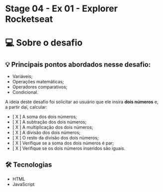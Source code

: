 # Stage 04 - Ex 01 - Explorer Rocketseat

# 💻 Sobre o desafio

## 💡 Principais pontos abordados nesse desafio:

- Variáveis;
- Operações matemáticas;
- Operadores comparativos;
- Condicional.


A ideia deste desafio foi solicitar ao usuário que ele insira **dois números** e, a partir daí, calcular:

- [ X ]  A soma dos dois números;
- [ X ]  A subtração dos dois números;
- [ X ]  A multiplicação dos dois números;
- [ X ]  A divisão dos dois números;
- [ X ]  O resto da divisão dos dois números;
- [ X ]  Verifique se a soma dos dois números é par;
- [ X ]  Verifique se os dois números inseridos são iguais.

## 🛠️ Tecnologias

- HTML
- JavaScript
